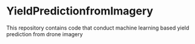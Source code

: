 # YieldPredictionfromImagery
This repository contains code that conduct machine learning based yield prediction from drone imagery
